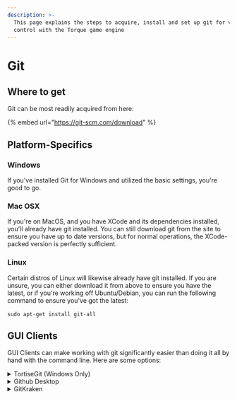 ```yaml
---
description: >-
  This page explains the steps to acquire, install and set up git for version
  control with the Torque game engine
---
```


# Git

## Where to get

Git can be most readily acquired from here:

{% embed url="https://git-scm.com/download" %}

## Platform-Specifics

### Windows

If you've installed Git for Windows and utilized the basic settings, you're good to go.

### Mac OSX

If you're on MacOS, and you have XCode and its dependencies installed, you'll already have git installed. You can still download git from the site to ensure you have up to date versions, but for normal operations, the XCode-packed version is perfectly sufficient.

### Linux

Certain distros of Linux will likewise already have git installed. If you are unsure, you can either download it from above to ensure you have the latest, or if you're working off Ubuntu/Debian, you can run the following command to ensure you've got the latest:

```
sudo apt-get install git-all
```

## GUI Clients

GUI Clients can make working with git significantly easier than doing it all by hand with the command line. Here are some options:

<details>

<summary>TortiseGit (Windows Only)</summary>

Acquirable [here](https://tortoisegit.org/download/) tortisegit is powerful due to a simple interface that can integrate into the Windows shell. Meaning that you can do git actions directly from the RMB shell menu, like so:

![](<../../../.gitbook/assets/image (4) (2).png>)

This can drastically improve iteration time.

It also can integrate in other external tools, such as [WinMerge](https://winmerge.org/downloads/?lang=en) for diff comparisons.

</details>

<details>

<summary>Github Desktop</summary>

Github can be acquired [here.](https://desktop.github.com)

Github Desktop is convenient because, as per the name, github has integrations directly with it. If you have Desktop installed, then it's possible for you to initiate a clone or pull directly from the github interface:

![](<../../../.gitbook/assets/image (1) (1).png>)

</details>

<details>

<summary>GitKraken</summary>

GitKraken can be acquired [here.](https://www.gitkraken.com/download)

It has paid and free tiers, and offers a bunch of potentially useful features to help with project/repository management.

</details>
